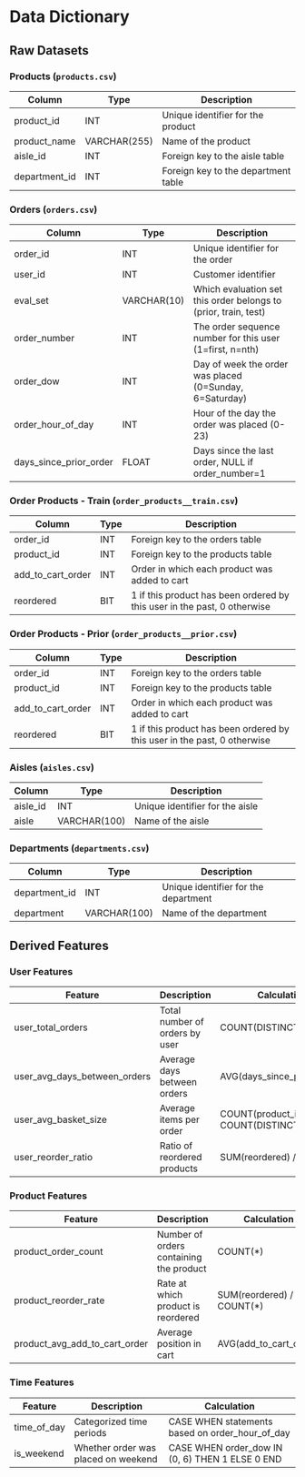 # Data Dictionary

## Raw Datasets

### Products (`products.csv`)
| Column | Type | Description |
| ------ | ---- | ----------- |
| product_id | INT | Unique identifier for the product |
| product_name | VARCHAR(255) | Name of the product |
| aisle_id | INT | Foreign key to the aisle table |
| department_id | INT | Foreign key to the department table |

### Orders (`orders.csv`)
| Column | Type | Description |
| ------ | ---- | ----------- |
| order_id | INT | Unique identifier for the order |
| user_id | INT | Customer identifier |
| eval_set | VARCHAR(10) | Which evaluation set this order belongs to (prior, train, test) |
| order_number | INT | The order sequence number for this user (1=first, n=nth) |
| order_dow | INT | Day of week the order was placed (0=Sunday, 6=Saturday) |
| order_hour_of_day | INT | Hour of the day the order was placed (0-23) |
| days_since_prior_order | FLOAT | Days since the last order, NULL if order_number=1 |

### Order Products - Train (`order_products__train.csv`)
| Column | Type | Description |
| ------ | ---- | ----------- |
| order_id | INT | Foreign key to the orders table |
| product_id | INT | Foreign key to the products table |
| add_to_cart_order | INT | Order in which each product was added to cart |
| reordered | BIT | 1 if this product has been ordered by this user in the past, 0 otherwise |

### Order Products - Prior (`order_products__prior.csv`)
| Column | Type | Description |
| ------ | ---- | ----------- |
| order_id | INT | Foreign key to the orders table |
| product_id | INT | Foreign key to the products table |
| add_to_cart_order | INT | Order in which each product was added to cart |
| reordered | BIT | 1 if this product has been ordered by this user in the past, 0 otherwise |

### Aisles (`aisles.csv`)
| Column | Type | Description |
| ------ | ---- | ----------- |
| aisle_id | INT | Unique identifier for the aisle |
| aisle | VARCHAR(100) | Name of the aisle |

### Departments (`departments.csv`)
| Column | Type | Description |
| ------ | ---- | ----------- |
| department_id | INT | Unique identifier for the department |
| department | VARCHAR(100) | Name of the department |

## Derived Features

### User Features
| Feature | Description | Calculation |
| ------- | ----------- | ----------- |
| user_total_orders | Total number of orders by user | COUNT(DISTINCT order_id) |
| user_avg_days_between_orders | Average days between orders | AVG(days_since_prior_order) |
| user_avg_basket_size | Average items per order | COUNT(product_id) / COUNT(DISTINCT order_id) |
| user_reorder_ratio | Ratio of reordered products | SUM(reordered) / COUNT(*) |

### Product Features
| Feature | Description | Calculation |
| ------- | ----------- | ----------- |
| product_order_count | Number of orders containing the product | COUNT(*) |
| product_reorder_rate | Rate at which product is reordered | SUM(reordered) / COUNT(*) |
| product_avg_add_to_cart_order | Average position in cart | AVG(add_to_cart_order) |

### Time Features
| Feature | Description | Calculation |
| ------- | ----------- | ----------- |
| time_of_day | Categorized time periods | CASE WHEN statements based on order_hour_of_day |
| is_weekend | Whether order was placed on weekend | CASE WHEN order_dow IN (0, 6) THEN 1 ELSE 0 END |